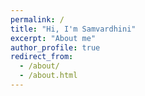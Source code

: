 ```yaml
---
permalink: /
title: "Hi, I'm Samvardhini"
excerpt: "About me"
author_profile: true
redirect_from: 
  - /about/
  - /about.html
---
```

